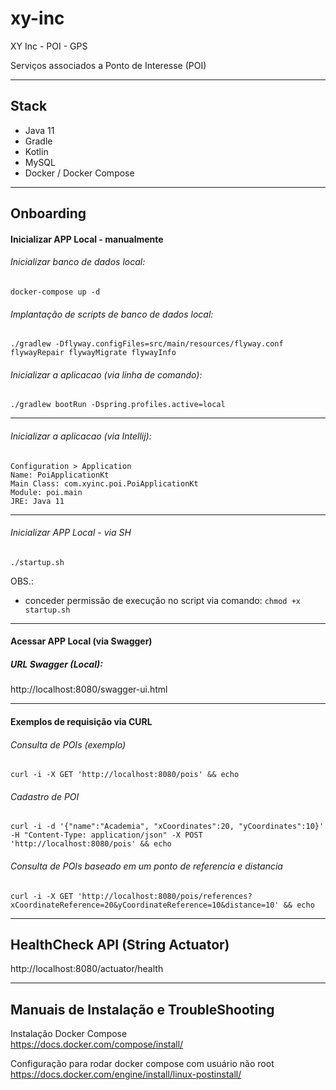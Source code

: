 # xy-inc
XY Inc - POI - GPS

Serviços associados a Ponto de Interesse (POI)

---
## Stack

- Java 11
- Gradle
- Kotlin
- MySQL
- Docker / Docker Compose

---

## Onboarding

#### Inicializar APP Local - manualmente

###### Inicializar banco de dados local:<br/>
    docker-compose up -d

###### Implantação de scripts de banco de dados local:<br/>
    ./gradlew -Dflyway.configFiles=src/main/resources/flyway.conf flywayRepair flywayMigrate flywayInfo

###### Inicializar a aplicacao (via linha de comando):<br/>
    ./gradlew bootRun -Dspring.profiles.active=local

---

###### Inicializar a aplicacao (via Intellij):<br/>
    Configuration > Application
    Name: PoiApplicationKt
    Main Class: com.xyinc.poi.PoiApplicationKt
    Module: poi.main
    JRE: Java 11

---

###### Inicializar APP Local -  via SH
    ./startup.sh
OBS.:<br/>
- conceder permissão de execução no script via comando: 
    `chmod +x startup.sh`
---

#### Acessar APP Local (via Swagger)
 
##### URL Swagger (Local):
http://localhost:8080/swagger-ui.html

---

#### Exemplos de requisição via CURL

###### Consulta de POIs (exemplo)
    curl -i -X GET 'http://localhost:8080/pois' && echo

###### Cadastro de POI
    curl -i -d '{"name":"Academia", "xCoordinates":20, "yCoordinates":10}' -H "Content-Type: application/json" -X POST 'http://localhost:8080/pois' && echo

###### Consulta de POIs baseado em um ponto de referencia e distancia
    curl -i -X GET 'http://localhost:8080/pois/references?xCoordinateReference=20&yCoordinateReference=10&distance=10' && echo

---

## HealthCheck API (String Actuator)
http://localhost:8080/actuator/health

---

## Manuais de Instalação e  TroubleShooting

Instalação Docker Compose <br/>
https://docs.docker.com/compose/install/

Configuração para rodar docker compose com usuário não root <br/>
https://docs.docker.com/engine/install/linux-postinstall/